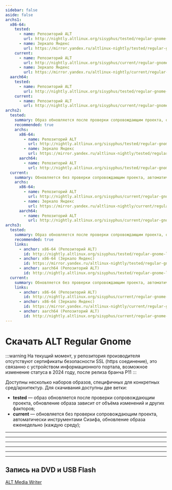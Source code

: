 ```yaml
---
sidebar: false
aside: false
archs1:
  x86-64:
    tested:
      - name: Репозиторий ALT
        url: http://nightly.altlinux.org/sisyphus/tested/regular-gnome-latest-x86_64.iso
      - name: Зеркало Яндекс
        url: https://mirror.yandex.ru/altlinux-nightly/tested/regular-gnome-latest-x86_64.iso
    current:
      - name: Репозиторий ALT
        url: http://nightly.altlinux.org/sisyphus/current/regular-gnome-latest-x86_64.iso
      - name: Зеркало Яндекс
        url: https://mirror.yandex.ru/altlinux-nightly/current/regular-gnome-latest-x86_64.iso
  aarch64:
    tested:
      - name: Репозиторий ALT
        url: http://nightly.altlinux.org/sisyphus/tested/regular-gnome-latest-aarch64.iso
    current:
      - name: Репозиторий ALT
        url: http://nightly.altlinux.org/sisyphus/current/regular-gnome-latest-aarch64.iso
archs2:
  tested:
    summary: Образ обновляется после проверки сопровождающим проекта, обновление образа зависит от объёма изменений и других факторов
    recommended: true
    archs:
      x86-64:
        - name: Репозиторий ALT
          url: http://nightly.altlinux.org/sisyphus/tested/regular-gnome-latest-x86_64.iso
        - name: Зеркало Яндекс
          url: https://mirror.yandex.ru/altlinux-nightly/tested/regular-gnome-latest-x86_64.iso
      aarch64:
        - name: Репозиторий ALT
          url: http://nightly.altlinux.org/sisyphus/tested/regular-gnome-latest-aarch64.iso
  current:
    summary: Обновляется без проверки сопровождающим проекта, автоматически инструментами Сизифа, обновление образа еженедельно (каждую среду)
    archs:
      x86-64:
        - name: Репозиторий ALT
          url: http://nightly.altlinux.org/sisyphus/current/regular-gnome-latest-x86_64.iso
        - name: Зеркало Яндекс
          url: https://mirror.yandex.ru/altlinux-nightly/current/regular-gnome-latest-x86_64.iso
      aarch64:
        - name: Репозиторий ALT
          url: http://nightly.altlinux.org/sisyphus/current/regular-gnome-latest-aarch64.iso
archs3:
  tested:
    summary: Образ обновляется после проверки сопровождающим проекта, обновление образа зависит от объёма изменений и других факторов
    recommended: true
    links:
      - anchor: x86-64 (Репозиторий ALT)
        id: http://nightly.altlinux.org/sisyphus/tested/regular-gnome-latest-x86_64.iso
      - anchor: x86-64 (Зеркало Яндекс)
        id: https://mirror.yandex.ru/altlinux-nightly/tested/regular-gnome-latest-x86_64.iso
      - anchor: aarch64 (Репозиторий ALT)
        id: http://nightly.altlinux.org/sisyphus/tested/regular-gnome-latest-aarch64.iso
  current:
    summary: Обновляется без проверки сопровождающим проекта, автоматически инструментами Сизифа, обновление образа еженедельно (каждую среду)
    links:
      - anchor: x86-64 (Репозиторий ALT)
        id: http://nightly.altlinux.org/sisyphus/current/regular-gnome-latest-x86_64.iso
      - anchor: x86-64 (Зеркало Яндекс)
        id: https://mirror.yandex.ru/altlinux-nightly/current/regular-gnome-latest-x86_64.iso
      - anchor: aarch64 (Репозиторий ALT)
        id: http://nightly.altlinux.org/sisyphus/current/regular-gnome-latest-aarch64.iso
---
```


# Скачать ALT Regular Gnome

:::warning
На текущий момент, у репозитория производителя отсутствуют сертификаты безопасности SSL (https соединение), это связанно с устройством информационного портала, возможное изменение статуса в 2024 году, после релиза бранча P11
:::

Доступны несколько наборов образов, специфичных для конкретных сред/архитектур. Для скачивания доступны две ветки:

- **tested** — образ обновляется после проверки сопровождающим проекта, обновление образа зависит от объёма изменений и других факторов;
- **current** — обновляется без проверки сопровождающим проекта, автоматически инструментами Сизифа, обновление образа еженедельно (каждую среду);

<DownloadList1 />

<hr />
<hr />

<DownloadList2 />

<hr />
<hr />

<DownloadList3 />

<hr />
<hr />

<DownloadListAmper/>

## Запись на DVD и USB Flash

[ALT Media Writer](https://www.altlinux.org/Запись_образов_на_DVD_и_USB_Flash)
